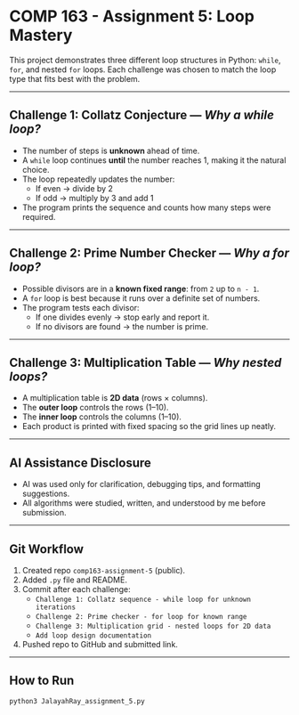 # COMP 163 - Assignment 5: Loop Mastery

This project demonstrates three different loop structures in Python: `while`, `for`, and nested `for` loops. Each challenge was chosen to match the loop type that fits best with the problem.

---

## Challenge 1: Collatz Conjecture — *Why a while loop?*
- The number of steps is **unknown** ahead of time.  
- A `while` loop continues **until** the number reaches 1, making it the natural choice.  
- The loop repeatedly updates the number:  
  - If even → divide by 2  
  - If odd → multiply by 3 and add 1  
- The program prints the sequence and counts how many steps were required.

---

## Challenge 2: Prime Number Checker — *Why a for loop?*
- Possible divisors are in a **known fixed range**: from `2` up to `n - 1`.  
- A `for` loop is best because it runs over a definite set of numbers.  
- The program tests each divisor:  
  - If one divides evenly → stop early and report it.  
  - If no divisors are found → the number is prime.

---

## Challenge 3: Multiplication Table — *Why nested loops?*
- A multiplication table is **2D data** (rows × columns).  
- The **outer loop** controls the rows (1–10).  
- The **inner loop** controls the columns (1–10).  
- Each product is printed with fixed spacing so the grid lines up neatly.

---

## AI Assistance Disclosure
- AI was used only for clarification, debugging tips, and formatting suggestions.
- All algorithms were studied, written, and understood by me before submission.

---

## Git Workflow
1. Created repo `comp163-assignment-5` (public).  
2. Added `.py` file and README.  
3. Commit after each challenge:  
   - `Challenge 1: Collatz sequence - while loop for unknown iterations`  
   - `Challenge 2: Prime checker - for loop for known range`  
   - `Challenge 3: Multiplication grid - nested loops for 2D data`  
   - `Add loop design documentation`  
4. Pushed repo to GitHub and submitted link.

---

## How to Run
```bash
python3 JalayahRay_assignment_5.py
